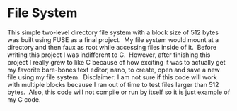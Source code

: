 # File System
This simple two-level directory file system with a block size of 512 bytes was built using FUSE as a final project.  &nbsp;My file system would mount at a directory and then faux as root while accessing files inside of it.  &nbsp;Before writing this project I was indifferent to C.  &nbsp;However, after finishing this project I really grew to like C because of how exciting it was to actually get my favorite bare-bones text editor, nano, to create, open and save a new file using my file system.  &nbsp;Disclaimer: I am not sure if this code will work with multiple blocks because I ran out of time to test files larger than 512 bytes.  &nbsp;Also, this code will not compile or run by itself so it is just example of my C code.  
